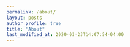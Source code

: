 ```yaml
---
permalink: /about/
layout: posts
author_profile: true
title: "About"
last_modified_at: 2020-03-23T14:07:54-04:00
---
```

